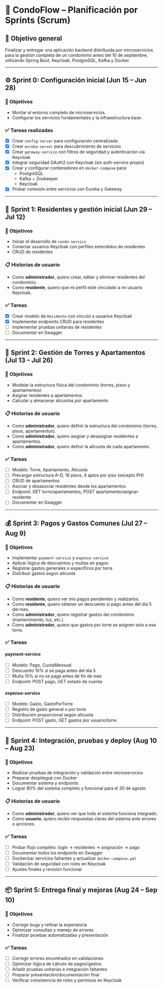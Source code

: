 # 📅 CondoFlow – Planificación por Sprints (Scrum)

## 🏁 Objetivo general
Finalizar y entregar una aplicación backend distribuida por microservicios para la gestión completa de un condominio antes del 10 de septiembre, utilizando Spring Boot, Keycloak, PostgreSQL, Kafka y Docker.

---

## ⚙️ Sprint 0: Configuración inicial (Jun 15 – Jun 28)

### 🎯 Objetivos
- Montar el entorno completo de microservicios.
- Configurar los servicios fundamentales y la infraestructura base.

### ✅ Tareas realizadas
- [x] Crear `config-server` para configuración centralizada
- [x] Crear `eureka-server` para descubrimiento de servicios
- [x] Crear `gateway-service` con filtros de seguridad y autenticación vía Keycloak
- [x] Integrar seguridad OAuth2 con Keycloak (sin auth-service propio)
- [x] Crear y configurar contenedores en `docker-compose` para:
  - PostgreSQL
  - Kafka + Zookeeper
  - Keycloak
- [x] Probar conexión entre servicios con Eureka y Gateway

---

## 🧱 Sprint 1: Residentes y gestión inicial (Jun 29 – Jul 12)

### 🎯 Objetivos
- Iniciar el desarrollo de `condo-service`
- Conectar usuarios Keycloak con perfiles extendidos de residentes
- CRUD de residentes

### 📋 Historias de usuario
- Como **administrador**, quiero crear, editar y eliminar residentes del condominio.
- Como **residente**, quiero que mi perfil esté vinculado a mi usuario Keycloak.

### ✅ Tareas
- [x] Crear modelo de `Residente` con vínculo a usuarios Keycloak
- [x] Implementar endpoints CRUD para residentes
- [ ] Implementar pruebas unitarias de residentes
- [ ] Documentar en Swagger

---

## 🏢 Sprint 2: Gestión de Torres y Apartamentos (Jul 13 – Jul 26)

### 🎯 Objetivos
- Modelar la estructura física del condominio (torres, pisos y apartamentos)
- Asignar residentes a apartamentos
- Calcular y almacenar alícuotas por apartamento

### 📋 Historias de usuario
- Como **administrador**, quiero definir la estructura del condominio (torres, pisos, apartamentos).
- Como **administrador**, quiero asignar y desasignar residentes a apartamentos.
- Como **administrador**, quiero definir la alícuota de cada apartamento.

### ✅ Tareas
- [ ] Modelo: Torre, Apartamento, Alicuota
- [ ] Precargar estructura A–D, 16 pisos, 4 aptos por piso (excepto PH)
- [ ] CRUD de apartamentos
- [ ] Asociar y desasociar residentes desde los apartamentos
- [ ] Endpoint: GET torre/apartamentos, POST apartamento/asignar-residente
- [ ] Documentar en Swagger

---

## 💰 Sprint 3: Pagos y Gastos Comunes (Jul 27 – Aug 9)

### 🎯 Objetivos
- Implementar `payment-service` y `expense-service`
- Aplicar lógica de descuentos y multas en pagos
- Registrar gastos generales o específicos por torre
- Distribuir gastos según alícuota

### 📋 Historias de usuario
- Como **residente**, quiero ver mis pagos pendientes y realizarlos.
- Como **residente**, quiero obtener un descuento si pago antes del día 5 del mes.
- Como **administrador**, quiero registrar gastos del condominio (mantenimiento, luz, etc.).
- Como **administrador**, quiero que gastos por torre se asignen solo a esa torre.

### ✅ Tareas

#### payment-service
- [ ] Modelo: Pago, CuotaMensual
- [ ] Descuento 10% si se paga antes del día 5
- [ ] Multa 10% si no se paga antes de fin de mes
- [ ] Endpoint: POST pago, GET estado de cuenta

#### expense-service
- [ ] Modelo: Gasto, GastoPorTorre
- [ ] Registro de gasto general o por torre
- [ ] Distribución proporcional según alícuota
- [ ] Endpoint: POST gasto, GET gastos por usuario/torre

---

## 🔧 Sprint 4: Integración, pruebas y deploy (Aug 10 – Aug 23)

### 🎯 Objetivos
- Realizar pruebas de integración y validación entre microservicios
- Preparar despliegue con Docker
- Documentar sistema y endpoints
- Lograr 80% del sistema completo y funcional para el 30 de agosto

### 📋 Historias de usuario
- Como **administrador**, quiero ver que todo el sistema funciona integrado.
- Como **usuario**, quiero recibir respuestas claras del sistema ante errores o acciones.

### ✅ Tareas
- [ ] Probar flujo completo: login → residentes → asignación → pago
- [ ] Documentar todos los endpoints en Swagger
- [ ] Dockerizar servicios faltantes y actualizar `docker-compose.yml`
- [ ] Validación de seguridad con roles en Keycloak
- [ ] Ajustes finales y revisión funcional

---

## 📦 Sprint 5: Entrega final y mejoras (Aug 24 – Sep 10)

### 🎯 Objetivos
- Corregir bugs y refinar la experiencia
- Optimizar consultas y manejo de errores
- Finalizar pruebas automatizadas y presentación

### ✅ Tareas
- [ ] Corregir errores encontrados en validaciones
- [ ] Optimizar lógica de cálculo de pagos/gastos
- [ ] Añadir pruebas unitarias e integración faltantes
- [ ] Preparar presentación/documentación final
- [ ] Verificar consistencia de roles y permisos en Keycloak